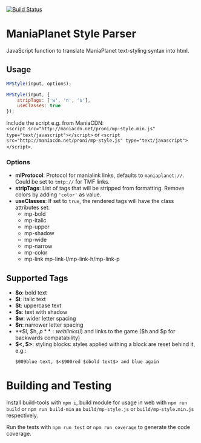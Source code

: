 [![Build Status](https://travis-ci.org/PRGfx/maniaplanet-style-parser.svg?branch=master)](https://travis-ci.org/PRGfx/maniaplanet-style-parser)

# ManiaPlanet Style Parser

JavaScript function to translate ManiaPlanet text-styling syntax into html.

## Usage
```javascript
MPStyle(input, options);

MPStyle(input, {
    stripTags: ['w', 'n', 's'],
    useClasses: true
});
```
Include the script e.g. from ManiaCDN:  
`<script src="http://maniacdn.net/proni/mp-style.min.js" type="text/javascript"></script>` or `<script src="http://maniacdn.net/proni/mp-style.js" type="text/javascript"></script>`.

### Options
* **mlProtocol**: Protocol for manialink links, defaults to `maniaplanet://`. Could be set to `tmtp://` for TMF links.
* **stripTags**: List of tags that will be stripped from formatting. Remove colors by adding `'color'` as value.
* **useClasses**: If set to `true`, the rendered tags will have the class attributes set:
    * mp-bold
    * mp-italic
    * mp-upper
    * mp-shadow
    * mp-wide
    * mp-narrow
    * mp-color
    * mp-link mp-link-l/mp-link-h/mp-link-p

## Supported Tags
* **$o**: bold text
* **$i**: italic text
* **$t**: uppercase text
* **$s**: text with shadow
* **$w**: wider letter spacing
* **$n**: narrower letter spacing
* **$l, $h, $p**: weblinks ($l) and links to the game ($h and $p for backwards compatability)
* **$<, $>**: styling blocks: styles applied withing a block are reset behind it, e.g.:
    ```
    $009blue text, $<$900red $obold text$> and blue again
    ```
# Building and Testing
Install build-tools with `npm i`, build module for usage in web with `npm run build` or `npm run build-min` as `build/mp-style.js` or `build/mp-style.min.js` respectively.

Run the tests with `npm run test` or `npm run coverage` to generate the code coverage.

